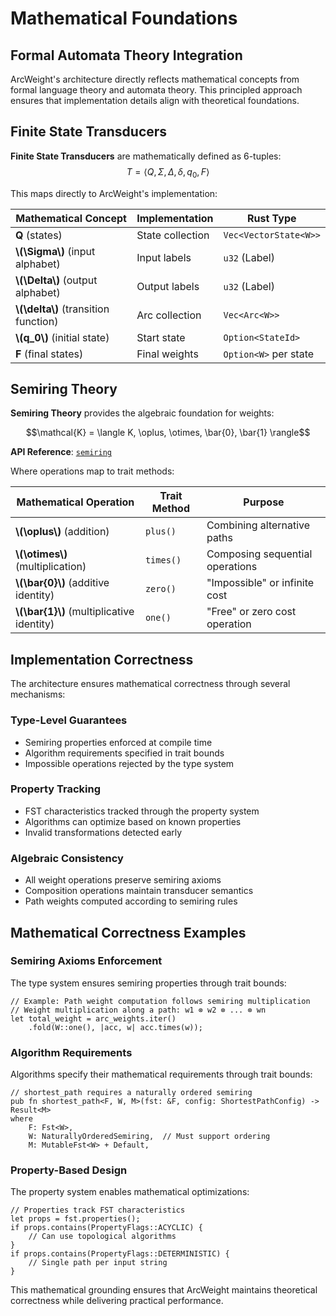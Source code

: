# Mathematical Foundations

## Formal Automata Theory Integration

ArcWeight's architecture directly reflects mathematical concepts from formal language theory and automata theory. This principled approach ensures that implementation details align with theoretical foundations.

## Finite State Transducers

**Finite State Transducers** are mathematically defined as 6-tuples:
$$T = \langle Q, \Sigma, \Delta, \delta, q_0, F \rangle$$

This maps directly to ArcWeight's implementation:

| Mathematical Concept | Implementation | Rust Type |
|---------------------|----------------|-----------|
| **Q** (states) | State collection | `Vec<VectorState<W>>` |
| **\\(\Sigma\\)** (input alphabet) | Input labels | `u32` (Label) |
| **\\(\Delta\\)** (output alphabet) | Output labels | `u32` (Label) |
| **\\(\delta\\)** (transition function) | Arc collection | `Vec<Arc<W>>` |
| **\\(q_0\\)** (initial state) | Start state | `Option<StateId>` |
| **F** (final states) | Final weights | `Option<W>` per state |

## Semiring Theory

**Semiring Theory** provides the algebraic foundation for weights:

$$\mathcal{K} = \langle K, \oplus, \otimes, \bar{0}, \bar{1} \rangle$$

**API Reference**: [`semiring`](https://docs.rs/arcweight/latest/arcweight/semiring/)

Where operations map to trait methods:

| Mathematical Operation | Trait Method | Purpose |
|----------------------|--------------|---------|
| **\\(\oplus\\)** (addition) | `plus()` | Combining alternative paths |
| **\\(\otimes\\)** (multiplication) | `times()` | Composing sequential operations |
| **\\(\bar{0}\\)** (additive identity) | `zero()` | "Impossible" or infinite cost |
| **\\(\bar{1}\\)** (multiplicative identity) | `one()` | "Free" or zero cost operation |

## Implementation Correctness

The architecture ensures mathematical correctness through several mechanisms:

### Type-Level Guarantees

- Semiring properties enforced at compile time
- Algorithm requirements specified in trait bounds
- Impossible operations rejected by the type system

### Property Tracking

- FST characteristics tracked through the property system
- Algorithms can optimize based on known properties
- Invalid transformations detected early

### Algebraic Consistency

- All weight operations preserve semiring axioms
- Composition operations maintain transducer semantics
- Path weights computed according to semiring rules

## Mathematical Correctness Examples

### Semiring Axioms Enforcement

The type system ensures semiring properties through trait bounds:

```rust,ignore
// Example: Path weight computation follows semiring multiplication
// Weight multiplication along a path: w1 ⊗ w2 ⊗ ... ⊗ wn
let total_weight = arc_weights.iter()
    .fold(W::one(), |acc, w| acc.times(w));
```

### Algorithm Requirements

Algorithms specify their mathematical requirements through trait bounds:

```rust,ignore
// shortest_path requires a naturally ordered semiring
pub fn shortest_path<F, W, M>(fst: &F, config: ShortestPathConfig) -> Result<M>
where
    F: Fst<W>,
    W: NaturallyOrderedSemiring,  // Must support ordering
    M: MutableFst<W> + Default,
```

### Property-Based Design

The property system enables mathematical optimizations:

```rust,ignore
// Properties track FST characteristics
let props = fst.properties();
if props.contains(PropertyFlags::ACYCLIC) {
    // Can use topological algorithms
}
if props.contains(PropertyFlags::DETERMINISTIC) {
    // Single path per input string
}
```

This mathematical grounding ensures that ArcWeight maintains theoretical correctness while delivering practical performance.